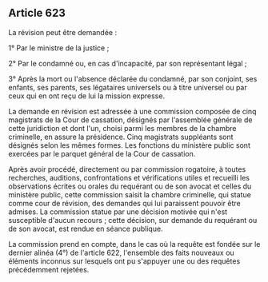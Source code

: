 Article 623
----
La révision peut être demandée :

1° Par le ministre de la justice ;

2° Par le condamné ou, en cas d'incapacité, par son représentant légal ;

3° Après la mort ou l'absence déclarée du condamné, par son conjoint, ses
enfants, ses parents, ses légataires universels ou à titre universel ou par ceux
qui en ont reçu de lui la mission expresse.

La demande en révision est adressée à une commission composée de cinq magistrats
de la Cour de cassation, désignés par l'assemblée générale de cette juridiction
et dont l'un, choisi parmi les membres de la chambre criminelle, en assure la
présidence. Cinq magistrats suppléants sont désignés selon les mêmes formes. Les
fonctions du ministère public sont exercées par le parquet général de la Cour de
cassation.

Après avoir procédé, directement ou par commission rogatoire, à toutes
recherches, auditions, confrontations et vérifications utiles et recueilli les
observations écrites ou orales du requérant ou de son avocat et celles du
ministère public, cette commission saisit la chambre criminelle, qui statue
comme cour de révision, des demandes qui lui paraissent pouvoir être admises. La
commission statue par une décision motivée qui n'est susceptible d'aucun recours
; cette décision, sur demande du requérant ou de son avocat, est rendue en
séance publique.

La commission prend en compte, dans le cas où la requête est fondée sur le
dernier alinéa (4°) de l'article 622, l'ensemble des faits nouveaux ou éléments
inconnus sur lesquels ont pu s'appuyer une ou des requêtes précédemment
rejetées.
